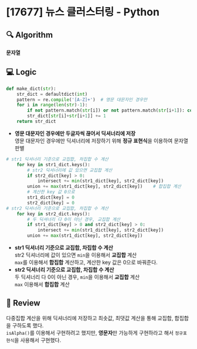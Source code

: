 # [17677] 뉴스 클러스터링 - Python

## 🔍 Algorithm
**문자열**

## 💻 Logic

```Python
def make_dict(str):
    str_dict = defaultdict(int)
    pattern = re.compile('[A-Z]+')  # 영문 대문자인 경우만
    for i in range(len(str)-1):
        if not pattern.match(str[i]) or not pattern.match(str[i+1]): continue
        str_dict[str[i]+str[i+1]] += 1
    return str_dict
```
- **영문 대문자인 경우에만 두글자씩 끊어서 딕셔너리에 저장**  
    영문 대문자인 경우에만 딕셔너리에 저장하기 위해 **정규 표현식**을 이용하여 문자열 판별  

```Python
# str1 딕셔너리 기준으로 교집합, 차집합 수 계산
    for key in str1_dict.keys():
        # str2 딕셔너리에 값 있으면 교집합 계산
        if str2_dict[key] > 0:
            intersect += min(str1_dict[key], str2_dict[key])
        union += max(str1_dict[key], str2_dict[key])    # 합집합 계산
        # 계산한 key 값 0으로
        str1_dict[key] = 0
        str2_dict[key] = 0
# str2 딕셔너리 기준으로 교집합, 차집합 수 계산
    for key in str2_dict.keys():
        # 두 딕셔너리 다 0이 아닌 경우, 교집합 계산
        if str1_dict[key] > 0 and str2_dict[key] > 0:
            intersect += min(str1_dict[key], str2_dict[key])
        union += max(str1_dict[key], str2_dict[key])
```
- **str1 딕셔너리 기준으로 교집합, 차집합 수 계산**  
    str2 딕셔너리에 값이 있으면 `min`을 이용해서 **교집합** 계산  
    `max`를 이용해서 **합집합** 계산하고, 계산한 key 값은 0으로 바꿔준다.  
- **str2 딕셔너리 기준으로 교집합, 차집합 수 계산**  
    두 딕셔너리 다 0이 아닌 경우, `min`을 이용해서 **교집합** 계산  
    `max` 이용해서 **합집합** 계산  


## 📝 Review

다중집합 계산을 위해 딕셔너리에 저장하고 최솟값, 최댓값 계산을 통해 교집합, 합집합을 구하도록 했다.  
`isAlpha()`를 이용해서 구현하려고 했지만, **영문자**만 가능하게 구현하라고 해서 `정규표현식`을 사용해서 구현했다.  
